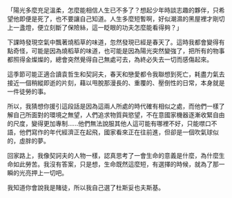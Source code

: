  
「陽光多麼充足溫柔，怎麼能相信人生已不多了？想起少年時談志趣的夥伴，只希望他即便是死了，也不要讓自己知道。人生多麼短暫啊，好似潮濕的黑屋裡才剛切上一盞燈，便立刻斷了保險絲，這一眨眼的功夫怎麼能看得夠？」

下課時發現空氣中飄著燒稻草的味道，忽然發現已經是春天了。這時我都會變得有點奇怪，可能是因為燒稻草的味道，也可能是因為陽光突然變強了，把所有的物事都照得金燦燦的，總會突然覺得自己無處可去，為終必失去一切而感傷起來。

這季節可能正適合讀袁哲生和契訶夫，春天和戀愛都令我聯想到死亡，耗盡力氣去接近一個稍縱即逝的片刻，藉以甩脫那漫長的、重覆的、壓倒性的日常，本身就是一件徒勞的事。

所以，我猜想你援引這段話是因為這兩人所處的時代確有相似之處，而他們一樣了解自己所面對的環境之無望，人們追求物質與慾望，不在意國家機器逐漸收緊自由的尺度，變得更加專制......他們無法說服其他人這可能有哪裡不好，只能噤口不語，他們寫作的年代經濟正在起飛，國家看來正在往前進，但卻是一個吹氣球似的，虛胖的夢。

回家路上，我像契訶夫的人物一樣，認真思考了一會生命的意義是什麼，為什麼生命如此勞苦。我沒有答案，只是想，生命既然這麼短，有選擇的時候，就為了那一瞬的光亮押上一切吧。

我知道你會說我是賭徒，所以我自己選了杜斯妥也夫斯基。
